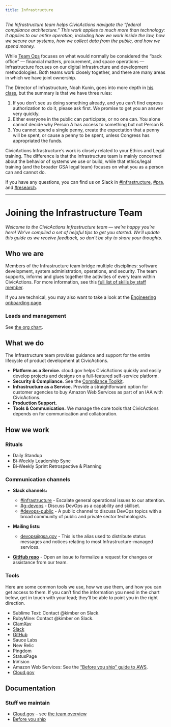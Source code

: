 ```yaml
---
title: Infrastructure
---
```


_The Infrastructure team helps CivicActions navigate the “federal compliance architecture.” This work applies to much more than technology: it applies to our entire operation, including how we work inside the law, how we secure our systems, how we collect data from the public, and how we spend money._

While [Team Ops](/ops) focuses on what would normally be considered the “back office” — financial matters, procurement, and space operations — Infrastructure focuses on our digital infrastructure and development methodologies. Both teams work closely together, and there are many areas in which we have joint ownership.

The Director of Infrastructure, Noah Kunin, goes into more depth in [his class](/intro-to-civicactions-infrastructure), but the summary is that we have three rules:

1. If you don’t see us doing something already, and you can’t find express authorization to do it, please ask first. We promise to get you an answer very quickly.
2. Either everyone in the public can participate, or no one can. You alone cannot decide why Person A has access to something but not Person B.
3. You cannot spend a single penny, create the expectation that a penny will be spent, or cause a penny to be spent, unless Congress has appropriated the funds.

CivicActions Infrastructure’s work is closely related to your Ethics and Legal training. The difference is that the Infrastructure team is mainly concerned about the behavior of systems we use or build, while that ethics/legal training (and the broader GSA legal team) focuses on what you as a person can and cannot do.

If you have any questions, you can find us on Slack in [#infrastructure](https://civicactions.slack.com/messages/infrastructure/), [#pra](https://civicactions.slack.com/messages/pra/), and [#research](https://civicactions.slack.com/messages/research/).

---

# Joining the Infrastructure Team

_Welcome to the CivicActions Infrastructure team — we’re happy you’re here! We’ve compiled a set of helpful tips to get you started. We’ll update this guide as we receive feedback, so don’t be shy to share your thoughts._

## <a id="who-we-are">Who we are</a>

Members of the Infrastructure team bridge multiple disciplines: software development, system administration, operations, and security. The team supports, informs and glues together the activities of every team within CivicActions. For more information, see this [full list of skills by staff member](https://docs.google.com/spreadsheets/d/1X0i53EqWTzh0l3lrs0us-2bZ_2Z6TUGn2Y3lPHmSuXo/edit#gid=0).

If you are technical, you may also want to take a look at the [Engineering onboarding page](/engineering).

### <a id="leads-and-management">Leads and management</a>

See [the org chart](/org-chart).

## <a id="what-we-do">What we do</a>

The Infrastructure team provides guidance and support for the entire lifecycle of product development at CivicActions.

* **Platform as a Service.** cloud.gov helps CivicActions quickly and easily develop projects and designs on a full-featured self-service platform.
* **Security & Compliance.** See the [Compliance Toolkit](https://github.com/CivicActions/compliance-toolkit).
* **Infrastructure as a Service.** Provide a straightforward option for customer agencies to buy Amazon Web Services as part of an IAA with CivicActions.
* **Production Support.**
* **Tools & Communication.** We manage the core tools that CivicActions depends on for communication and collaboration.

## <a id="how-we-work">How we work</a>

### <a id="rituals">Rituals</a>

* Daily Standup
* Bi-Weekly Leadership Sync
* Bi-Weekly Sprint Retrospective & Planning

### <a id="communication-channels">Communication channels</a>

* **Slack channels:**

	* [#infrastructure](https://civicactions.slack.com/messages/infrastructure) - Escalate general operational issues to our attention.
	* [#g-devops](https://civicactions.slack.com/messages/g-devops) - Discuss DevOps as a capability and skillset.
	* [#devops-public](https://civicactions.slack.com/messages/devops-public) - A public channel to discuss DevOps topics with a broad community of public and private sector technologists.

* **Mailing lists:**

	* devops@gsa.gov - This is the alias used to distribute status messages and notices relating to most Infrastructure-managed services.

* **[GitHub repo](https://github.com/CivicActions/infrastructure/issues)** - Open an issue to formalize a request for changes or assistance from our team.

### <a id="tools">Tools</a>

Here are some common tools we use, how we use them, and how you can get access to them. If you can’t find the information you need in the chart below, get in touch with your lead; they’ll be able to point you in the right direction.

* Sublime Text: Contact @kimber on Slack.
* RubyMine: Contact @kimber on Slack.
* [ClamXav](/clamxav)
* [Slack](/slack)
* [GitHub](/github)
* Sauce Labs
* New Relic
* Pingdom
* StatusPage
* InVision
* Amazon Web Services: See the [“Before you ship” guide to AWS](https://pages.civicactions.com/before-you-ship/infrastructure/aws/).
* [Cloud.gov](https://cloud.gov/)

## <a id="documentation">Documentation</a>

### <a id="stuff-we-maintain">Stuff we maintain</a>

* [Cloud.gov](https://cloud.gov/) – see [the team overview](https://github.com/CivicActions/cg-product/blob/master/Onboarding.md)
* [Before you ship](https://pages.civicactions.com/before-you-ship/)
